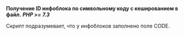 **Получение ID инфоблока по символьному коду с кешированием в файл.**
***PHP >= 7.3***

Скрипт подразумевает, что у инфоблоков заполнено поле CODE.
